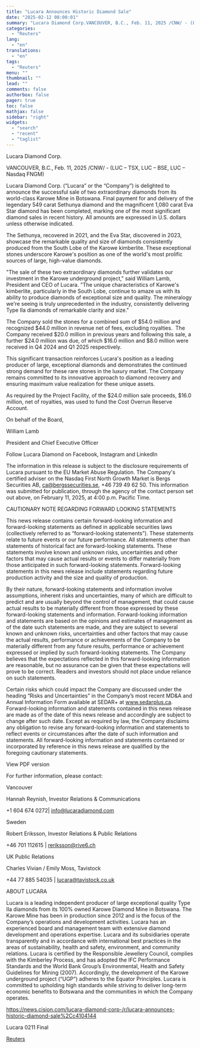 ```yaml
---
title: "Lucara Announces Historic Diamond Sale"
date: "2025-02-12 08:00:01"
summary: "Lucara Diamond Corp.VANCOUVER, B.C., Feb. 11, 2025 /CNW/ - (LUC – TSX, LUC – BSE, LUC – Nasdaq FNGM)Lucara Diamond Corp. (“Lucara” or the “Company”) is delighted to announce the successful sale of two extraordinary diamonds from its world-class Karowe Mine in Botswana. Final payment for and delivery of the..."
categories:
  - "Reuters"
lang:
  - "en"
translations:
  - "en"
tags:
  - "Reuters"
menu: ""
thumbnail: ""
lead: ""
comments: false
authorbox: false
pager: true
toc: false
mathjax: false
sidebar: "right"
widgets:
  - "search"
  - "recent"
  - "taglist"
---
```


Lucara Diamond Corp.

VANCOUVER, B.C., Feb. 11, 2025 /CNW/ - (LUC – TSX, LUC – BSE, LUC – Nasdaq FNGM)

Lucara Diamond Corp. (“Lucara” or the “Company”) is delighted to announce the successful sale of two extraordinary diamonds from its world-class Karowe Mine in Botswana. Final payment for and delivery of the legendary 549 carat Sethunya diamond and the magnificent 1,080 carat Eva Star diamond has been completed, marking one of the most significant diamond sales in recent history. All amounts are expressed in U.S. dollars unless otherwise indicated.

The Sethunya, recovered in 2021, and the Eva Star, discovered in 2023, showcase the remarkable quality and size of diamonds consistently produced from the South Lobe of the Karowe kimberlite. These exceptional stones underscore Karowe's position as one of the world's most prolific sources of large, high-value diamonds.

"The sale of these two extraordinary diamonds further validates our investment in the Karowe underground project," said William Lamb, President and CEO of Lucara. "The unique characteristics of Karowe's kimberlite, particularly in the South Lobe, continue to amaze us with its ability to produce diamonds of exceptional size and quality. The mineralogy we're seeing is truly unprecedented in the industry, consistently delivering Type IIa diamonds of remarkable clarity and size."

The Company sold the stones for a combined sum of $54.0 million and recognized $44.0 million in revenue net of fees, excluding royalties.  The Company received $20.0 million in previous years and following this sale, a further $24.0 million was due, of which $16.0 million and $8.0 million were received in Q4 2024 and Q1 2025 respectively.

This significant transaction reinforces Lucara's position as a leading producer of large, exceptional diamonds and demonstrates the continued strong demand for these rare stones in the luxury market. The Company remains committed to its innovative approach to diamond recovery and ensuring maximum value realization for these unique assets.

As required by the Project Facility, of the $24.0 million sale proceeds, $16.0 million, net of royalties, was used to fund the Cost Overrun Reserve Account.

On behalf of the Board,

William Lamb

President and Chief Executive Officer

Follow Lucara Diamond on Facebook, Instagram and LinkedIn

The information in this release is subject to the disclosure requirements of Lucara pursuant to the EU Market Abuse Regulation. The Company's certified adviser on the Nasdaq First North Growth Market is Bergs Securities AB, ca@bergssecurities.se, +46 739 49 62 50. This information was submitted for publication, through the agency of the contact person set out above, on February 11, 2025, at 4:00 p.m. Pacific Time.

CAUTIONARY NOTE REGARDING FORWARD LOOKING STATEMENTS

This news release contains certain forward-looking information and forward-looking statements as defined in applicable securities laws (collectively referred to as “forward-looking statements”). These statements relate to future events or our future performance. All statements other than statements of historical fact are forward-looking statements. These statements involve known and unknown risks, uncertainties and other factors that may cause actual results or events to differ materially from those anticipated in such forward-looking statements. Forward-looking statements in this news release include statements regarding future production activity and the size and quality of production.

By their nature, forward-looking statements and information involve assumptions, inherent risks and uncertainties, many of which are difficult to predict and are usually beyond the control of management, that could cause actual results to be materially different from those expressed by these forward-looking statements and information. Forward-looking information and statements are based on the opinions and estimates of management as of the date such statements are made, and they are subject to several known and unknown risks, uncertainties and other factors that may cause the actual results, performance or achievements of the Company to be materially different from any future results, performance or achievement expressed or implied by such forward-looking statements. The Company believes that the expectations reflected in this forward-looking information are reasonable, but no assurance can be given that these expectations will prove to be correct. Readers and investors should not place undue reliance on such statements.

Certain risks which could impact the Company are discussed under the heading “Risks and Uncertainties” in the Company’s most recent MD&A and Annual Information Form available at SEDAR+ at www.sedarplus.ca. Forward-looking information and statements contained in this news release are made as of the date of this news release and accordingly are subject to change after such date. Except as required by law, the Company disclaims any obligation to revise any forward-looking information and statements to reflect events or circumstances after the date of such information and statements. All forward-looking information and statements contained or incorporated by reference in this news release are qualified by the foregoing cautionary statements.

View PDF version

For further information, please contact:

Vancouver

Hannah Reynish, Investor Relations & Communications

+1 604 674 0272| info@lucaradiamond.com

Sweden

Robert Eriksson, Investor Relations & Public Relations

+46 701 112615 | reriksson@rive6.ch

UK Public Relations

Charles Vivian / Emily Moss, Tavistock

+44 77 885 54035 | lucara@tavistock.co.uk

ABOUT LUCARA

Lucara is a leading independent producer of large exceptional quality Type IIa diamonds from its 100% owned Karowe Diamond Mine in Botswana. The Karowe Mine has been in production since 2012 and is the focus of the Company’s operations and development activities. Lucara has an experienced board and management team with extensive diamond development and operations expertise. Lucara and its subsidiaries operate transparently and in accordance with international best practices in the areas of sustainability, health and safety, environment, and community relations. Lucara is certified by the Responsible Jewellery Council, complies with the Kimberley Process, and has adopted the IFC Performance Standards and the World Bank Group’s Environmental, Health and Safety Guidelines for Mining (2007). Accordingly, the development of the Karowe underground project (“UGP”) adheres to the Equator Principles. Lucara is committed to upholding high standards while striving to deliver long-term economic benefits to Botswana and the communities in which the Company operates.

https://news.cision.com/lucara-diamond-corp-/r/lucara-announces-historic-diamond-sale%2Cc4104144

Lucara 0211 Final

[Reuters](https://www.tradingview.com/news/reuters.com,2025-02-12:newsml_Wkr4zhYw5:0-lucara-announces-historic-diamond-sale/)
